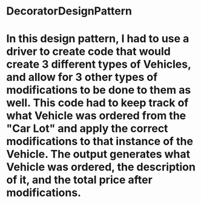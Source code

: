 # DecoratorDesignPattern
# In this design pattern, I had to use a driver to create code that would create 3 different types of Vehicles, and allow for 3 other types of modifications to be done to them as well. This code had to keep track of what Vehicle was ordered from the "Car Lot" and apply the correct modifications to that instance of the Vehicle. The output generates what Vehicle was ordered, the description of it, and the total price after modifications.
